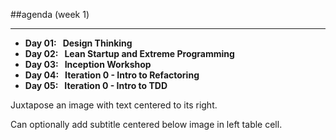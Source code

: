 <!-- .slide: data-background="resources/footer.svg" data-background-size="contain" data-background-position="bottom"  -->

##agenda (week 1)
- - -
* **Day 01:&nbsp;&nbsp;&nbsp;Design Thinking**
* **Day 02:&nbsp;&nbsp;&nbsp;Lean Startup and Extreme Programming** <!-- .element: style="color:#e0dfe4" -->
* **Day 03:&nbsp;&nbsp;&nbsp;Inception Workshop** <!-- .element: style="color:#e0dfe4" -->
* **Day 04:&nbsp;&nbsp;&nbsp;Iteration 0 - Intro to Refactoring** <!-- .element: style="color:#e0dfe4" -->
* **Day 05:&nbsp;&nbsp;&nbsp;Iteration 0 - Intro to TDD** <!-- .element: style="color:#e0dfe4" -->

<aside class="notes">
  <p>
    Juxtapose an image with text centered to its right.
  </p>
  <p>
    Can optionally add subtitle centered below image in left table cell.
  </p>
</aside>
